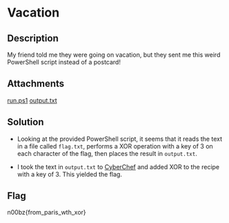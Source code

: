 # Vacation

## Description

My friend told me they were going on vacation, but they sent me this weird
PowerShell script instead of a postcard!

## Attachments

[run.ps1](attachments/run.ps1)
[output.txt](attachments/output.txt)

## Solution

- Looking at the provided PowerShell script, it seems that it reads the text in a file
called <code>flag.txt</code>, performs a XOR operation with a key of 3 on each character of
the flag, then places the result in <code>output.txt</code>.

- I took the text in <code>output.txt</code> to [CyberChef](https://gchq.github.io/CyberChef/) and
added XOR to the recipe with a key of 3. This yielded the flag.

## Flag

n00bz{from_paris_wth_xor}
